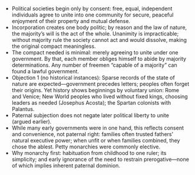 - Political societies begin only by consent: free, equal, independent individuals agree to unite into one community for secure, peaceful enjoyment of their property and mutual defense.
- Incorporation creates one body politic; by reason and the law of nature, the majority’s will is the act of the whole. Unanimity is impracticable; without majority rule the society cannot act and would dissolve, making the original compact meaningless.
- The compact needed is minimal: merely agreeing to unite under one government. By that, each member obliges himself to abide by majority determinations. Any number of freemen “capable of a majority” can found a lawful government.
- Objection 1 (no historical instances): Sparse records of the state of nature are expected—government precedes letters; peoples often forget their origins. Yet history shows beginnings by voluntary union: Rome and Venice; New World peoples who lived without fixed kings, choosing leaders as needed (Josephus Acosta); the Spartan colonists with Palantus.
- Paternal subjection does not negate later political liberty to unite (argued earlier).
- While many early governments were in one hand, this reflects consent and convenience, not paternal right: families often trusted fathers’ natural executive power; when unfit or when families combined, they chose the ablest. Petty monarchies were commonly elective.
- Why monarchy first: habituation from childhood to one ruler; its simplicity; and early ignorance of the need to restrain prerogative—none of which implies inherent paternal dominion.